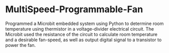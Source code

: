 # MultiSpeed-Programmable-Fan
Programmed a Microbit embedded system using Python to determine room temperature using thermistor in a voltage-divider electrical circuit. The Microbit used the resistance of the circuit to calculate room temperature and a desirable fan-speed, as well as output digital signal to a transistor to power the fan.

